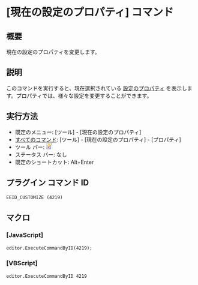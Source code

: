 # \[現在の設定のプロパティ\] コマンド

## 概要

現在の設定のプロパティを変更します。

## 説明

このコマンドを実行すると、現在選択されている [設定のプロパティ](../../dlg/properties/index) を表示します。プロパティでは、様々な設定を変更することができます。

## 実行方法

- 既定のメニュー: \[ツール\] \- \[現在の設定のプロパティ\]
- [すべてのコマンド](../../glossary/allcommands): \[ツール\] \- \[現在の設定のプロパティ\] \- \[プロパティ\]
- ツール バー: ![](../../images/properties.gif)
- ステータス バー: なし
- 既定のショートカット: Alt+Enter

## プラグイン コマンド ID

```
EEID_CUSTOMIZE (4219)
```

## マクロ

### \[JavaScript\]

```
editor.ExecuteCommandByID(4219);
```

### \[VBScript\]

```
editor.ExecuteCommandByID 4219
```
